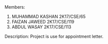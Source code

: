 Members:
1. MUHAMMAD KASHAN 2K17/CSE/65
2. FAIZAN JAWEED 2K17/CSE/119
3. ABDUL WASAY 2K17/CSE/113

Description: 
            Project is use for appointment letter.

